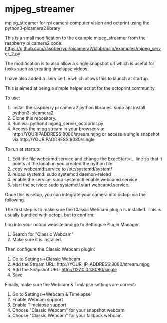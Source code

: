 # mjpeg_streamer
mpjeg_streamer for rpi camera computer vision and octprint using the python3-picamera2 library

This is a small modification to the example mjpeg_streamer from the raspberry pi camera2 code: https://github.com/raspberrypi/picamera2/blob/main/examples/mjpeg_server_2.py

The modification is to also allow a single snapshot url which is useful for tasks such as creating timelapse videos.

I have also added a .service file which allows this to launch at startup.

This is aimed at being a simple helper script for the octoprint community.

To use:
1. Install the raspberry pi camera2 python libraries: sudo apt install python3-picamera2
2. Clone this repository.
3. Run via: python3 mjpeg_server_octoprint.py
4. Access the mjpg stream in your browser via: http://YOURIPADDRESS:8080/stream.mjpg or access a single snapshot via http://YOURIPADDRESS:8080/single

To run at startup: 
1. Edit the file webcamd.service and change the ExecStart=... line so that it points at the location you created the python file.
2. copy webcamd.service to /etc/systemd/system/
3. reload systemd: sudo systemctl daemon-reload
4. enable the service: sudo systemctl enable webcamd.service
5. start the service: sudo systemctl start webcamd.service.


Once this is setup, you can integrate your camera into octopi via the following.

The first step is to make sure the Classic Webcam plugin is installed. This is usually bundled with octopi, but to confirm:

Log into your octopi website and go to Settings->Plugin Manager
1. Search for "Classic Webcam"
2. Make sure it is installed.

Then configure the Classic Webcam plugin:
1. Go to Settings->Classic Webcam
2. Add the Stream URL: http://YOUR_IP_ADDRESS:8080/stream.mjpg
3. Add the Snapshot URL: http://127.0.0.1:8080/single
4. Save

Finally, make sure the Webcam & Timlapse settings are correct:
1. Go to Settings->Webcam & Timelapse
2. Enable Webcam support
3. Enable Timelapse support
4. Choose "Classic Webcam" for your snapshot webcam
5. Choose "Classic Webcam" for your fallback webcam.
